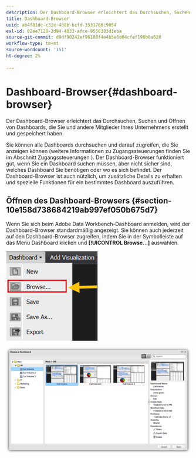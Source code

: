 ```yaml
---
description: Der Dashboard-Browser erleichtert das Durchsuchen, Suchen und Öffnen von Dashboards, die Sie und andere Mitglieder Ihres Unternehmens erstellt und gespeichert haben.
title: Dashboard-Browser
uuid: ab4f81dc-c32e-408b-bcfd-3531766c9054
exl-id: 02ee7120-2d94-4033-afce-9556383d1eba
source-git-commit: d9df90242ef96188f4e4b5e6d04cfef196b0a628
workflow-type: tm+mt
source-wordcount: '151'
ht-degree: 2%

---
```


# Dashboard-Browser{#dashboard-browser}

Der Dashboard-Browser erleichtert das Durchsuchen, Suchen und Öffnen von Dashboards, die Sie und andere Mitglieder Ihres Unternehmens erstellt und gespeichert haben.

Sie können alle Dashboards durchsuchen und darauf zugreifen, die Sie anzeigen können (weitere Informationen zu Zugangssteuerungen finden Sie im Abschnitt Zugangssteuerungen ). Der Dashboard-Browser funktioniert gut, wenn Sie ein Dashboard suchen müssen, aber nicht sicher sind, welches Dashboard Sie benötigen oder wo es sich befindet. Der Dashboard-Browser ist auch nützlich, um zusätzliche Details zu erhalten und spezielle Funktionen für ein bestimmtes Dashboard auszuführen.

## Öffnen des Dashboard-Browsers {#section-10e158d738684219ab997ef050b675d7}

Wenn Sie sich beim Adobe Data Workbench-Dashboard anmelden, wird der Dashboard-Browser standardmäßig angezeigt. Sie können auch jederzeit auf den Dashboard-Browser zugreifen, indem Sie in der Symbolleiste auf das Menü Dashboard klicken und **[!UICONTROL Browse…]** auswählen.

![](assets/browse.png)

![](assets/choose_a_dashboard.png)
